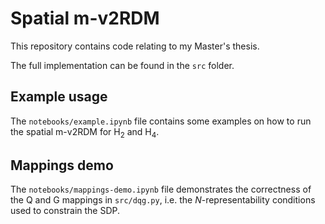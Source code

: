 # Spatial m-v2RDM
This repository contains code relating to my Master's thesis.

The full implementation can be found in the `src` folder.

## Example usage
The `notebooks/example.ipynb` file contains some examples on how
to run the spatial m-v2RDM for H$_2$ and H$_4$.

## Mappings demo
The `notebooks/mappings-demo.ipynb` file demonstrates the correctness of the
Q and G mappings in `src/dqg.py`, i.e. the $N$-representability conditions used
to constrain the SDP.

